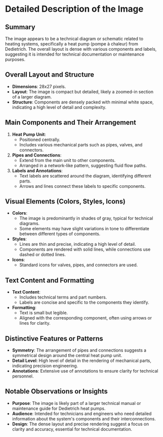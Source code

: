 # Detailed Description of the Image

## Summary
The image appears to be a technical diagram or schematic related to heating systems, specifically a heat pump (pompe à chaleur) from Dedietrich. The overall layout is dense with various components and labels, suggesting it is intended for technical documentation or maintenance purposes.

## Overall Layout and Structure
- **Dimensions**: 28x27 pixels.
- **Layout**: The image is compact but detailed, likely a zoomed-in section of a larger diagram.
- **Structure**: Components are densely packed with minimal white space, indicating a high level of detail and complexity.

## Main Components and Their Arrangement
1. **Heat Pump Unit**:
   - Positioned centrally.
   - Includes various mechanical parts such as pipes, valves, and connectors.
2. **Pipes and Connections**:
   - Extend from the main unit to other components.
   - Arranged in a network-like pattern, suggesting fluid flow paths.
3. **Labels and Annotations**:
   - Text labels are scattered around the diagram, identifying different parts.
   - Arrows and lines connect these labels to specific components.

## Visual Elements (Colors, Styles, Icons)
- **Colors**:
  - The image is predominantly in shades of gray, typical for technical diagrams.
  - Some elements may have slight variations in tone to differentiate between different types of components.
- **Styles**:
  - Lines are thin and precise, indicating a high level of detail.
  - Components are rendered with solid lines, while connections use dashed or dotted lines.
- **Icons**:
  - Standard icons for valves, pipes, and connectors are used.

## Text Content and Formatting
- **Text Content**:
  - Includes technical terms and part numbers.
  - Labels are concise and specific to the components they identify.
- **Formatting**:
  - Text is small but legible.
  - Aligned with the corresponding component, often using arrows or lines for clarity.

## Distinctive Features or Patterns
- **Symmetry**: The arrangement of pipes and connections suggests a symmetrical design around the central heat pump unit.
- **Detail Level**: High level of detail in the rendering of mechanical parts, indicating precision engineering.
- **Annotations**: Extensive use of annotations to ensure clarity for technical personnel.

## Notable Observations or Insights
- **Purpose**: The image is likely part of a larger technical manual or maintenance guide for Dedietrich heat pumps.
- **Audience**: Intended for technicians and engineers who need detailed information about the system's components and their interconnections.
- **Design**: The dense layout and precise rendering suggest a focus on clarity and accuracy, essential for technical documentation.